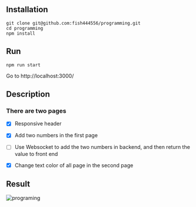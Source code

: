 ## Installation
```
git clone git@github.com:fish444556/programming.git
cd programming
npm install
```

## Run
```
npm run start
```

Go to http://localhost:3000/

## Description
### There are two pages
- [x] Responsive header

- [x] Add two numbers in the first page

- [ ] Use Websocket to add the two numbers in backend, and then return the value to front end

- [x] Change text color of all page in the second page

## Result

![programing](https://user-images.githubusercontent.com/19919389/45130781-e6055d00-b13e-11e8-9cbd-32dc1a6b685f.gif)

